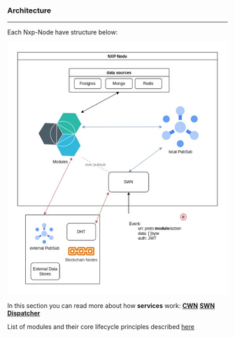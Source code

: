 ### Architecture
---
Each Nxp-Node have structure below:

![](/img/nxp-node-overview.jpg)

In this section you can read more about how **services** work:
**[CWN](cwn.md)**
**[SWN](swn.md)**
**[Dispatcher](dispatcher.md)**

List of modules and their core lifecycle principles described [here](/modules/README.md)




